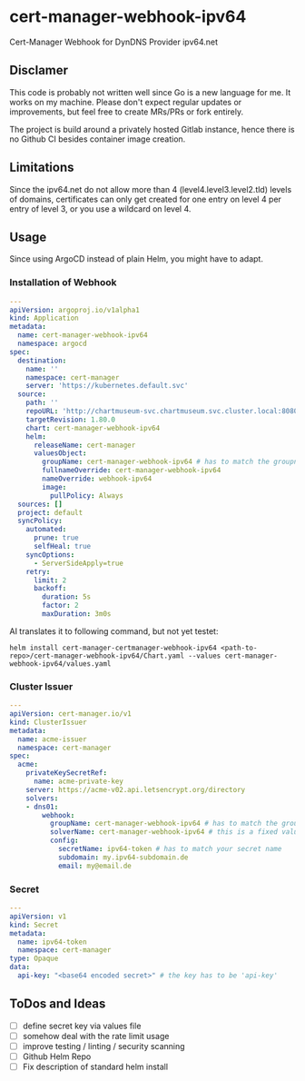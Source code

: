 # cert-manager-webhook-ipv64

Cert-Manager Webhook for DynDNS Provider ipv64.net

## Disclamer

This code is probably not written well since Go is a new language for me.
It works on my machine.
Please don't expect regular updates or improvements,
but feel free to create MRs/PRs or fork entirely.

The project is build around a privately hosted Gitlab instance,
hence there is no Github CI besides container image creation.

## Limitations

Since the ipv64.net do not allow more than 4 (level4.level3.level2.tld) levels of domains,
certificates can only get created for one entry on level 4 per entry of level 3,
or you use a wildcard on level 4.

## Usage

Since using ArgoCD instead of plain Helm, you might have to adapt.

### Installation of Webhook

```yaml
---
apiVersion: argoproj.io/v1alpha1
kind: Application
metadata:
  name: cert-manager-webhook-ipv64
  namespace: argocd
spec:
  destination:
    name: ''
    namespace: cert-manager
    server: 'https://kubernetes.default.svc'
  source:
    path: ''
    repoURL: 'http://chartmuseum-svc.chartmuseum.svc.cluster.local:8080' # has to match you Helm repo
    targetRevision: 1.80.0
    chart: cert-manager-webhook-ipv64
    helm:
      releaseName: cert-manager
      valuesObject:
        groupName: cert-manager-webhook-ipv64 # has to match the groupname from Issuer
        fullnameOverride: cert-manager-webhook-ipv64
        nameOverride: webhook-ipv64
        image:
          pullPolicy: Always
  sources: []
  project: default
  syncPolicy:
    automated:
      prune: true
      selfHeal: true
    syncOptions:
      - ServerSideApply=true
    retry:
      limit: 2
      backoff:
        duration: 5s
        factor: 2
        maxDuration: 3m0s
```

AI translates it to following command, but not yet testet:

`helm install cert-manager-certmanager-webhook-ipv64 <path-to-repo>/cert-manager-webhook-ipv64/Chart.yaml --values cert-manager-webhook-ipv64/values.yaml`

### Cluster Issuer

```yaml
---
apiVersion: cert-manager.io/v1
kind: ClusterIssuer
metadata:
  name: acme-issuer
  namespace: cert-manager
spec:
  acme:
    privateKeySecretRef:
      name: acme-private-key
    server: https://acme-v02.api.letsencrypt.org/directory
    solvers:
    - dns01:
        webhook:
          groupName: cert-manager-webhook-ipv64 # has to match the groupname from values file
          solverName: cert-manager-webhook-ipv64 # this is a fixed value
          config:
            secretName: ipv64-token # has to match your secret name
            subdomain: my.ipv64-subdomain.de
            email: my@email.de
```

### Secret

```yaml
---
apiVersion: v1
kind: Secret
metadata:
  name: ipv64-token
  namespace: cert-manager
type: Opaque
data:
  api-key: "<base64 encoded secret>" # the key has to be 'api-key'
```

## ToDos and Ideas

- [ ] define secret key via values file
- [ ] somehow deal with the rate limit usage
- [ ] improve testing / linting / security scanning
- [ ] Github Helm Repo
- [ ] Fix description of standard helm install
